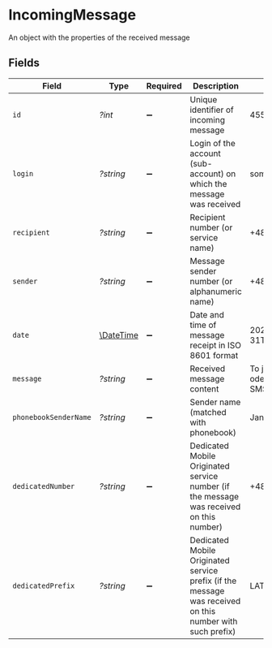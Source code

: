 # IncomingMessage

An object with the properties of the received message


## Fields

| Field                                                                                                    | Type                                                                                                     | Required                                                                                                 | Description                                                                                              | Example                                                                                                  |
| -------------------------------------------------------------------------------------------------------- | -------------------------------------------------------------------------------------------------------- | -------------------------------------------------------------------------------------------------------- | -------------------------------------------------------------------------------------------------------- | -------------------------------------------------------------------------------------------------------- |
| `id`                                                                                                     | *?int*                                                                                                   | :heavy_minus_sign:                                                                                       | Unique identifier of incoming message                                                                    | 45544                                                                                                    |
| `login`                                                                                                  | *?string*                                                                                                | :heavy_minus_sign:                                                                                       | Login of the account (sub-account) on which the message was received                                     | some-user                                                                                                |
| `recipient`                                                                                              | *?string*                                                                                                | :heavy_minus_sign:                                                                                       | Recipient number (or service name)                                                                       | +48999000555                                                                                             |
| `sender`                                                                                                 | *?string*                                                                                                | :heavy_minus_sign:                                                                                       | Message sender number (or alphanumeric name)                                                             | +48999888777                                                                                             |
| `date`                                                                                                   | [\DateTime](https://www.php.net/manual/en/class.datetime.php)                                            | :heavy_minus_sign:                                                                                       | Date and time of message receipt in ISO 8601 format                                                      | 2024-05-31T05:17:35Z                                                                                     |
| `message`                                                                                                | *?string*                                                                                                | :heavy_minus_sign:                                                                                       | Received message content                                                                                 | To jest treść odebranego SMSa                                                                            |
| `phonebookSenderName`                                                                                    | *?string*                                                                                                | :heavy_minus_sign:                                                                                       | Sender name (matched with phonebook)                                                                     | Jan Nowak                                                                                                |
| `dedicatedNumber`                                                                                        | *?string*                                                                                                | :heavy_minus_sign:                                                                                       | Dedicated Mobile Originated service number (if the message was received on this number)                  | +48111222444                                                                                             |
| `dedicatedPrefix`                                                                                        | *?string*                                                                                                | :heavy_minus_sign:                                                                                       | Dedicated Mobile Originated service prefix (if the message was received on this number with such prefix) | LATO                                                                                                     |